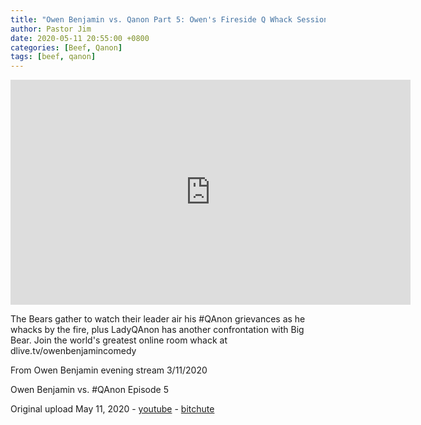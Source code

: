 ```yaml
---
title: "Owen Benjamin vs. Qanon Part 5: Owen's Fireside Q Whack Session for the Bears"
author: Pastor Jim
date: 2020-05-11 20:55:00 +0800
categories: [Beef, Qanon]
tags: [beef, qanon]
---
```


<iframe width="640" height="360" scrolling="no" frameborder="0" style="border: none;" src="https://www.bitchute.com/embed/GvdRhvuOPQRn/"></iframe>

The Bears gather to watch their leader air his #QAnon grievances as he whacks by the fire, plus LadyQAnon has another confrontation with Big Bear. Join the world's greatest online room whack at dlive.tv/owenbenjamincomedy

From Owen Benjamin evening stream 3/11/2020

Owen Benjamin vs. #QAnon Episode 5

Original upload May 11, 2020 - [youtube](https://youtu.be/sy63FzeB1bs) - [bitchute](https://www.bitchute.com/video/GvdRhvuOPQRn)
